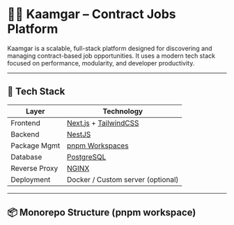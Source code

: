 # 🧑‍🔧 Kaamgar – Contract Jobs Platform

Kaamgar is a scalable, full-stack platform designed for discovering and managing contract-based job opportunities. It uses a modern tech stack focused on performance, modularity, and developer productivity.

---

## 🚀 Tech Stack

| Layer        | Technology               |
|--------------|--------------------------|
| Frontend     | [Next.js](https://nextjs.org/) + [TailwindCSS](https://tailwindcss.com/) |
| Backend      | [NestJS](https://nestjs.com/) |
| Package Mgmt | [pnpm Workspaces](https://pnpm.io/workspaces) |
| Database     | [PostgreSQL](https://www.postgresql.org/) |
| Reverse Proxy| [NGINX](https://nginx.org/) |
| Deployment   | Docker / Custom server (optional) |

---

## 📦 Monorepo Structure (pnpm workspace)

